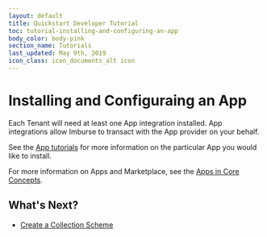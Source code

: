 ```yaml
---
layout: default
title: Quickstart Developer Tutorial
toc: tutorial-installing-and-configuring-an-app
body_color: body-pink
section_name: Tutorials
last_updated: May 9th, 2019
icon_class: icon_documents_alt icon
---
```

# Installing and Configuraing an App
Each Tenant will need at least one App integration installed. App integrations allow Imburse to transact with the App provider on your behalf.

See the [App tutorials](#/pages/tutorials) for more information on the particular App you would like to install.

For more information on Apps and Marketplace, see the [Apps in Core Concepts](/pages/guides/core-concepts/#apps).

## What's Next?

- [Create a Collection Scheme](/pages/tutorials/creating-a-collection-scheme)





